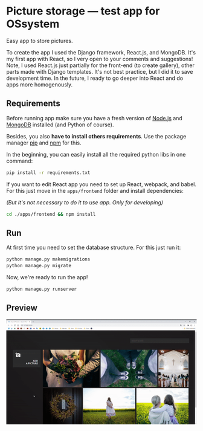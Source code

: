 # Picture storage — test app for OSsystem

Easy app to store pictures.

To create the app I used the Django framework, React.js, and MongoDB. It's my first app with React, so I very open to your comments and suggestions! Note, I used React.js just partially for the front-end (to create gallery), other parts made with Django templates. It's not best practice, but I did it to save development time. In the future, I ready to go deeper into React and do apps more homogenously.
## Requirements

Before running app make sure you have a fresh version of [Node.js](https://nodejs.org/en/download/) and [MongoDB](https://docs.mongodb.com/manual/installation/) installed (and Python of course).

Besides, you also **have to install others requirements**. 
Use the package manager [pip](https://pip.pypa.io/en/stable/) and [npm](https://www.npmjs.com/) for this.

In the beginning, you can easily install all the required python libs in one command: 

```bash
pip install -r requirements.txt
```

If you want to edit React app you need to set up React, webpack, and babel. For this just move in the `apps/frontend` folder and install dependencies: 

_(But it's not necessary to do it to use app. Only for developing)_

```bash
cd ./apps/frontend && npm install
```

## Run

At first time you need to set the database structure. For this just run it:

```bash
python manage.py makemigrations
python manage.py migrate
```

Now, we're ready to run the app!

```bash
python manage.py runserver
```

## Preview

![Preview of working app](/apps/frontend/static/preview.gif)